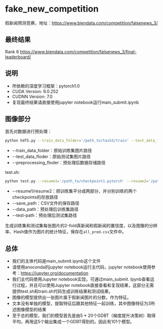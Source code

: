 # fake_new_competition
假新闻预测竞赛，地址：https://www.biendata.com/competition/falsenews_3/

## 最终结果
Rank 6
https://www.biendata.com/competition/falsenews_3/final-leaderboard/


## 说明
- 所依赖的深度学习框架：pytorch1.0
- CUDA Version: 9.0.252
- CUDNN Version: 7.0
- 复现最终结果请直接使用jupyter notebook运行main_submit.ipynb

## 图像部分

首先对数据进行预处理：

```sh
python hdf5.py --train_data_folder='/path_to/task3/train' --test_data_floder='/path_to/task3/task3_new_stage2_pic' --preprocessing_folder='/path_to/task3'
```
- --train_data_folder：原始训练集图片路径
- --test_data_floder：原始测试集图片路径
- --preprocessing_floder：预处理后数据存储路径

test.sh:

```sh
python test.py --resume1='/path_to/checkpoint1.pytorch' --resume2='/path_to/checkpoint2.pytorch' --data-path='/path_to/data_train_val_2_fold_size_224_224_3.hdf5' --test-path='/path_to/data_test2_size_224_224_3.hdf5' --save-path='./output'
```

- --resume1/resume2：把训练集平分成两部分，并分别训练的两个checkpoints的存放路径
- --save_path：CSV文件的保存路径
- --data_path：预处理后训练集路径
- --test-path：预处理后测试集路径

生成训练集和测试集每张图片的2-fold真新闻和假新闻的置信度，以及图像的分辨率、Hash值作为图片的统计特征，保存在`all_pred.csv`文件中。

## 总体
- 我们的主体代码是main_submit.ipynb这个文件
- 请使用anoconda的jupyter notebook运行主代码，jupyter notebook使用参考：https://jupyter.org/documentation
- 我们主代码使用Jupyter notebook实现，可通过main_submit. Ipynb查看运行过程，并且可以使用Jupyter notebook直接查看和复现结果，这部分无需提供test.sh和train.sh代码生成训练结果和测试结果。
- 图像的模型提供出一张图片属于假新闻图片的分数，作为特征。
- 文本没有单独的模型，提取特征后跟其他特征一起训练，其中图像特征为3所述图像模型的结果
- 至于总的模型，我们的模型首先是由5 * 20个GDBT（梯度提升决策树）取得平均，再用这5个输出集成一个GDBT得到的。因此有101个模型。


